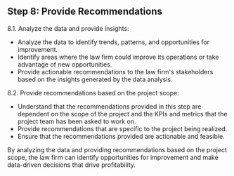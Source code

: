 ## Step 8: Provide Recommendations

8.1. Analyze the data and provide insights:
- Analyze the data to identify trends, patterns, and opportunities for improvement.
- Identify areas where the law firm could improve its operations or take advantage of new opportunities.
- Provide actionable recommendations to the law firm's stakeholders based on the insights generated by the data analysis.

8.2. Provide recommendations based on the project scope:
- Understand that the recommendations provided in this step are dependent on the scope of the project and the KPIs and metrics that the project team has been asked to work on.
- Provide recommendations that are specific to the project being realized.
- Ensure that the recommendations provided are actionable and feasible.

By analyzing the data and providing recommendations based on the project scope, the law firm can identify opportunities for improvement and make data-driven decisions that drive profitability.

